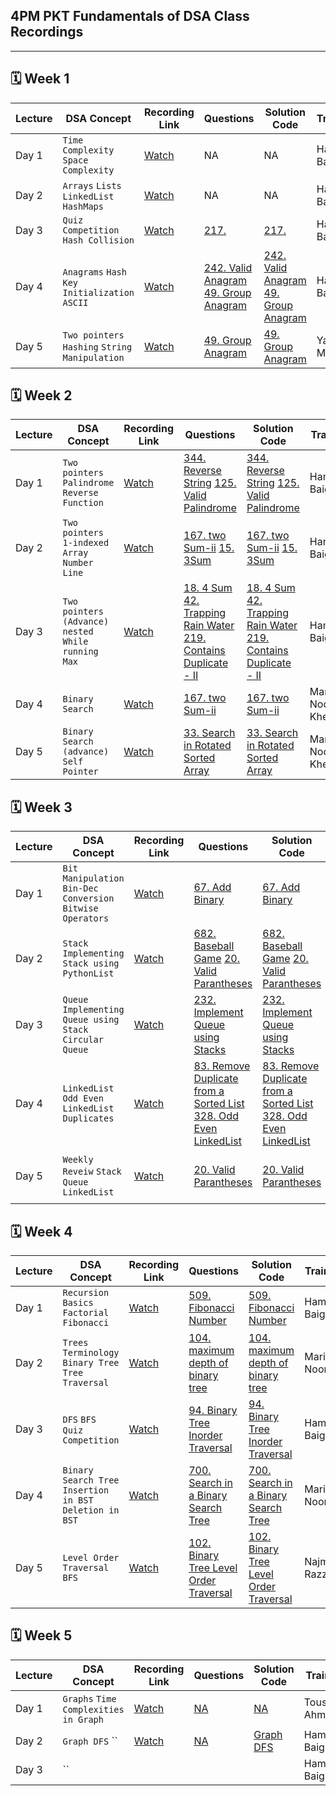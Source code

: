 ## 4PM PKT Fundamentals of DSA Class Recordings

---

## 🗓️ Week 1

| **Lecture** | **DSA Concept**                                | **Recording Link**                           | **Questions** | **Solution Code** | **Trainer** |
|------------|-------------------------------------------------|--------------------|-----------------------------------|------------------------|-------------------------------------------|
| Day 1 | `Time Complexity` `Space Complexity`                 | [Watch](https://youtu.be/I7jJiFdSY-4)         |   NA  | NA | Hamza Baig
| Day 2 | `Arrays` `Lists` `LinkedList` `HashMaps`             | [Watch](https://youtu.be/rYj9GpxFOXQ)         |    NA   | NA | Hamza Baig
| Day 3 | `Quiz Competition` `Hash Collision`                  | [Watch](https://youtu.be/Jf7afg6xgx0)         | [217.](https://leetcode.com/problems/contains-duplicate/description/)         | [217.](https://github.com/hamzabeig/Leetcode/tree/main/0217-contains-duplicate) | Hamza Baig
| Day 4 | `Anagrams` `Hash Key Initialization` `ASCII`         | [Watch](https://youtu.be/RQQbTXSxNlY)         | [242. Valid Anagram](https://leetcode.com/problems/valid-anagram/)    [49. Group Anagram](https://leetcode.com/problems/group-anagrams/description/)          | [242. Valid Anagram](https://github.com/hamzabeig/Leetcode/tree/main/0242-valid-anagram)    [49. Group Anagram](https://github.com/hamzabeig/Leetcode/tree/main/0049-group-anagrams) | Hamza Baig
| Day 5 | `Two pointers` `Hashing`   `String Manipulation`     | [Watch](https://youtu.be/_1XU82UyslM)         |    [49. Group Anagram](https://leetcode.com/problems/group-anagrams/description/)          |     [49. Group Anagram](https://github.com/hamzabeig/Leetcode/tree/main/0049-group-anagrams) | Yawar Munir


## 🗓️ Week 2

| **Lecture** | **DSA Concept**                                | **Recording Link**                           | **Questions** | **Solution Code** |**Trainer** |
|------------|-------------------------------------------------|----------------------------------------------|-----------------------------------|------------------------|------------------------|
| Day 1 | `Two pointers` `Palindrome`   `Reverse Function`     | [Watch](https://youtu.be/gr6keTLr65c)         |    [344. Reverse String](https://leetcode.com/problems/reverse-string/description/)   [125. Valid Palindrome](https://leetcode.com/problems/valid-palindrome/description/)          |      [344. Reverse String](https://github.com/hamzabeig/Leetcode/tree/main/0344-reverse-string)   [125. Valid Palindrome](https://github.com/hamzabeig/Leetcode/tree/main/0125-valid-palindrome)  | Hamza Baig
| Day 2 | `Two pointers` `1-indexed Array` `Number Line`    | [Watch](https://youtu.be/b35i7HGaQxc)         |    [167. two Sum-ii](https://leetcode.com/problems/two-sum-ii-input-array-is-sorted/description/)   [15. 3Sum](https://leetcode.com/problems/3sum/description/)          |   [167. two Sum-ii](https://github.com/hamzabeig/Leetcode/tree/main/0167-two-sum-ii-input-array-is-sorted)   [15. 3Sum](https://github.com/hamzabeig/Leetcode/tree/main/0015-3sum)     | Hamza Baig
| Day 3 | `Two pointers (Advance)` `nested While` `running Max`    | [Watch](https://youtu.be/gWVNa7VvufI)         |    [18. 4 Sum](https://leetcode.com/problems/4sum/description/)   [42. Trapping Rain Water](https://leetcode.com/problems/trapping-rain-water/description/)  [219. Contains Duplicate - II](https://leetcode.com/problems/contains-duplicate-ii/description/)         |   [18. 4 Sum](https://github.com/hamzabeig/Leetcode/tree/main/0018-4sum)   [42. Trapping Rain Water](https://github.com/hamzabeig/Leetcode/tree/main/0042-trapping-rain-water)  [219. Contains Duplicate - II](https://github.com/hamzabeig/Leetcode/tree/main/0219-contains-duplicate-ii)  | Hamza Baig
| Day 4 | `Binary Search`    | [Watch](https://youtu.be/M9-BP7HFQ14)         |     [167. two Sum-ii](https://leetcode.com/problems/two-sum-ii-input-array-is-sorted/description/)         |   [167. two Sum-ii](https://github.com/hamzabeig/Leetcode/tree/main/0167-two-sum-ii-input-array-is-sorted) | Marium Noor Khetran
| Day 5 | `Binary Search (advance)`  `Self Pointer`  | [Watch](https://youtu.be/S3GsJ2NaK0Q)         |     [33. Search in Rotated Sorted Array](https://leetcode.com/problems/search-in-rotated-sorted-array/description/)         |  [33. Search in Rotated Sorted Array](https://github.com/hamzabeig/Leetcode/tree/main/0033-search-in-rotated-sorted-array)    | Marium Noor Khetran  


## 🗓️ Week 3

| **Lecture** | **DSA Concept**                                | **Recording Link**                           | **Questions** | **Solution Code** |**Trainer** |
|------------|-------------------------------------------------|----------------------------------------------|-----------------------------------|------------------------|------------------------|
| Day 1 | `Bit Manipulation` `Bin-Dec Conversion`   `Bitwise Operators`     | [Watch](https://youtu.be/uWMio0Hj5oA)         |    [67. Add Binary](https://leetcode.com/problems/add-binary/)           |      [67. Add Binary](https://github.com/hamzabeig/Leetcode/blob/main/0067-add-binary-jaweria/addbinary.py)    | Hamza Baig
| Day 2 | `Stack`  `Implementing Stack using PythonList`   | [Watch](https://youtu.be/POn00ywwpT0)         |    [682. Baseball Game](https://leetcode.com/problems/baseball-game/description/)  [20. Valid Parantheses](https://leetcode.com/problems/valid-parentheses/description/)         |    [682. Baseball Game](https://github.com/hamzabeig/Leetcode/tree/main/0682-baseball-game)  [20. Valid Parantheses](https://github.com/hamzabeig/Leetcode/tree/main/0020-valid-parentheses)       | Hamza Baig
| Day 3 | `Queue`  `Implementing Queue using Stack` `Circular Queue`   | [Watch](https://youtu.be/5ASm2_BAK2w)         |    [232. Implement Queue using Stacks](https://leetcode.com/problems/implement-queue-using-stacks/description/)      |     [232. Implement Queue using Stacks](https://github.com/hamzabeig/Leetcode/tree/main/0232-implement-queue-using-stacks)    | Touseef Ahmed
| Day 4 | `LinkedList`  `Odd Even LinkedList` `Duplicates`   | [Watch](https://youtu.be/ql-3EZ0bSjI)         | [83. Remove Duplicate from a Sorted List](https://leetcode.com/problems/remove-duplicates-from-sorted-list/description/)    [328. Odd Even LinkedList](https://leetcode.com/problems/odd-even-linked-list/description/)  |    [83. Remove Duplicate from a Sorted List](https://github.com/hamzabeig/Leetcode/tree/main/0083-remove-duplicates-from-sorted-list) [328. Odd Even LinkedList](https://github.com/hamzabeig/Leetcode/tree/main/0328-odd-even-linked-list)    | Marium Noor
| Day 5 | `Weekly Reveiw`  `Stack` `Queue` `LinkedList`   | [Watch](https://youtu.be/i7Oxq1GMqkU)         | [20. Valid Parantheses](https://leetcode.com/problems/valid-parentheses/description/)         |    [20. Valid Parantheses](https://github.com/hamzabeig/Leetcode/tree/main/0020-valid-parentheses)       | Safiullah Saleem             Hamza Baig


## 🗓️ Week 4

| **Lecture** | **DSA Concept**                                | **Recording Link**                           | **Questions** | **Solution Code** |**Trainer** |
|------------|-------------------------------------------------|----------------------------------------------|-----------------------------------|------------------------|------------------------|
| Day 1 | `Recursion Basics`   `Factorial`  `Fibonacci`   | [Watch](https://youtu.be/h3AjyPuwmxU)         |    [509. Fibonacci Number](https://leetcode.com/problems/fibonacci-number/)           |      [509. Fibonacci Number](https://github.com/hamzabeig/Leetcode/tree/main/1013-fibonacci-number)    | Hamza Baig
| Day 2 | `Trees Terminology`   `Binary Tree`  `Tree Traversal`   | [Watch](https://youtu.be/TTpKIwYHXFk)         |    [104. maximum depth of binary tree](https://leetcode.com/problems/maximum-depth-of-binary-tree/)           |      [104. maximum depth of binary tree](https://github.com/hamzabeig/Leetcode/tree/main/0104-maximum-depth-of-binary-tree)    | Marium Noor
| Day 3 | `DFS` `BFS` `Quiz Competition`  | [Watch](https://youtu.be/3cSdUcY7EqE)         |    [94. Binary Tree Inorder Traversal](https://leetcode.com/problems/binary-tree-inorder-traversal/)           |      [94. Binary Tree Inorder Traversal](https://github.com/hamzabeig/Leetcode/tree/main/0094-binary-tree-inorder-traversal)    | Hamza Baig
| Day 4 | `Binary Search Tree` `Insertion in BST` `Deletion in BST`  | [Watch](https://youtu.be/FxMB5A3aZWI)         |    [700. Search in a Binary Search Tree](https://leetcode.com/problems/search-in-a-binary-search-tree/description/)           |      [700. Search in a Binary Search Tree](https://github.com/hamzabeig/Leetcode/tree/main/0783-search-in-a-binary-search-tree)    | Marium Noor
| Day 5 | `Level Order Traversal` `BFS`   | [Watch](https://youtu.be/8mnMus_NJ5E)         |    [102. Binary Tree Level Order Traversal](https://leetcode.com/problems/binary-tree-level-order-traversal/description/)           |      [102. Binary Tree Level Order Traversal](https://github.com/hamzabeig/Leetcode/tree/main/0102-binary-tree-level-order-traversal)    | Najma Razzaq

## 🗓️ Week 5

| **Lecture** | **DSA Concept**                                | **Recording Link**                           | **Questions** | **Solution Code** |**Trainer** |
|------------|-------------------------------------------------|----------------------------------------------|-----------------------------------|------------------------|------------------------|
| Day 1 | `Graphs` `Time Complexities in Graph`    | [Watch](https://youtu.be/aVnMOhilHBk)         |   [NA]()         |      [NA]()    | Touseef Ahmed
| Day 2 | `Graph DFS` ``   | [Watch](https://youtu.be/5cVvQHBHNQg)         |   [NA]()         |      [Graph DFS](https://github.com/hamzabeig/Leetcode/blob/main/graph-dfs-code/dfs.py)    | Hamza Baig
| Day 3 | ``   | []()         |   []()         |      []()    | Hamza Baig
